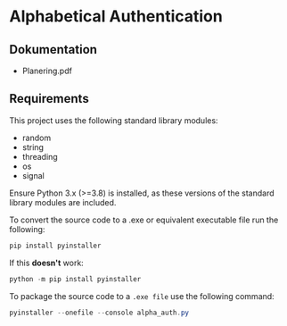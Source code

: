 # Alphabetical Authentication

## Dokumentation
- Planering.pdf

## Requirements
This project uses the following standard library modules:
- random
- string
- threading
- os
- signal

Ensure Python 3.x (>=3.8) is installed, as these versions of the standard library modules are included.

To convert the source code to a .exe or equivalent executable file run the following:
```powershell
pip install pyinstaller
```

If this **doesn't** work:

```powershell
python -m pip install pyinstaller
```

To package the source code to a `.exe file` use the following command:

```powershell
pyinstaller --onefile --console alpha_auth.py
```